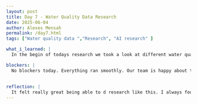 ```yaml
---
layout: post
title: Day 7 - Water Quality Data Research
date: 2025-06-04
author: Alexes Mensah
permalink: /day7.html
tags: ["Water quality data ","Research", "AI research" ]

what_i_learned: |
  In the begin of todays research we took a look at different water quality data sets in different states in America. I did Utah, North Carolina, Michigan, Wisconsin, and Nevada. Through this research collected unique pieces of data from each state. I saw that some states water quality was better than others. I could identify and make this analysis from the PH balances, temperature, if the water is filtered or unfiltered and more. I used websites like USGS and Data.go for most of the data which was very easy to get the hang of. My group and I then discussed what we could if AI messes up or gives the wrng response. We said we could give AI more data that centers around the parts that the AI made mistakes on.

blockers: |
  No blockers today. Everything ran smoothly. Our team is happy about today.
  
  
reflection: | 
  It felt really great being able to d research like this. I always found it cool finding solutions to real world problems and using given data from history to improve the device we are creating. I think getting well rounded on everything surrounding water quality, contaminants, AI and IoT technologies will be very beneficial in the long run. This will ensure we come out with a succeful device. 
---
```

